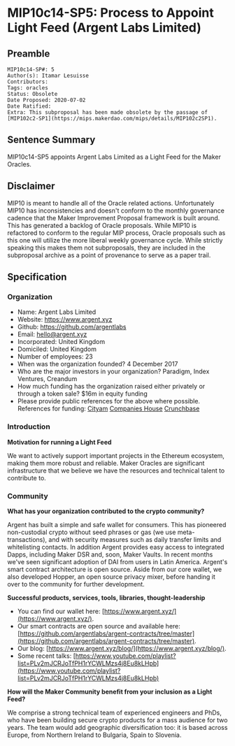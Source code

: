 # MIP10c14-SP5: Process to Appoint Light Feed (Argent Labs Limited)

## Preamble

```
MIP10c14-SP#: 5
Author(s): Itamar Lesuisse
Contributors:
Tags: oracles
Status: Obsolete
Date Proposed: 2020-07-02
Date Ratified:
Extra: This subproposal has been made obsolete by the passage of [MIP102c2-SP1](https://mips.makerdao.com/mips/details/MIP102c2SP1).
```

## Sentence Summary
MIP10c14-SP5 appoints Argent Labs Limited as a Light Feed for the Maker Oracles.

## Disclaimer

MIP10 is meant to handle all of the Oracle related actions. Unfortunately MIP10 has inconsistencies and doesn't conform to the monthly governance cadence that the Maker Improvement Proposal framework is built around. This has generated a backlog of Oracle proposals. While MIP10 is refactored to conform to the regular MIP process, Oracle proposals such as this one will utilize the more liberal weekly governance cycle. While strictly speaking this makes them not subproposals, they are included in the subproposal archive as a point of provenance to serve as a paper trail.

## Specification

### Organization

* Name: Argent Labs Limited
* Website: https://www.argent.xyz
* Github: https://github.com/argentlabs
* Email: hello@argent.xyz
* Incorporated: United Kingdom
* Domiciled: United Kingdom
* Number of employees: 23
* When was the organization founded? 4 December 2017
* Who are the major investors in your organization? Paradigm, Index Ventures, Creandum
* How much funding has the organization raised either privately or through a token sale? $16m in equity funding
* Please provide public references for the above where possible. References for funding:
[Cityam](https://www.cityam.com/sequoia-crypto-fund-paradigm-makes-first-europe-investment-with-london-startup-argent/)
[Companies House](https://beta.companieshouse.gov.uk/company/11093638/filing-history)
[Crunchbase](https://www.crunchbase.com/organization/argent)

### Introduction

**Motivation for running a Light Feed**

We want to actively support important projects in the Ethereum ecosystem, making them more robust and reliable. Maker Oracles are significant infrastructure that we believe we have the resources and technical talent to contribute to.

### Community

**What has your organization contributed to the crypto community?**

Argent has built a simple and safe wallet for consumers. This has pioneered non-custodial crypto without seed phrases or gas (we use meta-transactions), and with security measures such as daily transfer limits and whitelisting contacts. In addition Argent provides easy access to integrated Dapps, including Maker DSR and, soon, Maker Vaults. In recent months we've seen significant adoption of DAI from users in Latin America. Argent's smart contract architecture is open source. Aside from our core wallet, we also developed Hopper, an open source privacy mixer, before handing it over to the community for further development.

**Successful products, services, tools, libraries, thought-leadership**

* You can find our wallet here: [https://www.argent.xyz/](https://www.argent.xyz/).
* Our smart contracts are open source and available here: [https://github.com/argentlabs/argent-contracts/tree/master](https://github.com/argentlabs/argent-contracts/tree/master).
* Our blog: [https://www.argent.xyz/blog/](https://www.argent.xyz/blog/).
* Some recent talks: [https://www.youtube.com/playlist?list=PLv2mJCRJoTfPH1rYCWLMzs4j8Eu8kLHpb](https://www.youtube.com/playlist?list=PLv2mJCRJoTfPH1rYCWLMzs4j8Eu8kLHpb)

**How will the Maker Community benefit from your inclusion as a Light Feed?**

We comprise a strong technical team of experienced engineers and PhDs, who have been building secure crypto products for a mass audience for two years. The team would add geographic diversification too: it is based across Europe, from Northern Ireland to Bulgaria, Spain to Slovenia.
